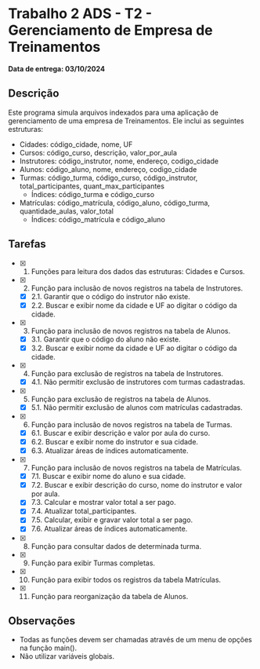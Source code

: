 # Trabalho 2 ADS - T2 - Gerenciamento de Empresa de Treinamentos

**Data de entrega: 03/10/2024**

## Descrição

Este programa simula arquivos indexados para uma aplicação de gerenciamento de uma empresa de Treinamentos. Ele inclui as seguintes estruturas:

- Cidades: código_cidade, nome, UF
- Cursos: código_curso, descrição, valor_por_aula
- Instrutores: código_instrutor, nome, endereço, codigo_cidade
- Alunos: código_aluno, nome, endereço, codigo_cidade
- Turmas: código_turma, código_curso, código_instrutor, total_participantes, quant_max_participantes
  - Índices: código_turma e código_curso
- Matrículas: código_matrícula, código_aluno, código_turma, quantidade_aulas, valor_total
  - Índices: código_matrícula e código_aluno

## Tarefas

- [x] 1. Funções para leitura dos dados das estruturas: Cidades e Cursos.
- [x] 2. Função para inclusão de novos registros na tabela de Instrutores.
  - [x] 2.1. Garantir que o código do instrutor não existe.
  - [x] 2.2. Buscar e exibir nome da cidade e UF ao digitar o código da cidade.
- [x] 3. Função para inclusão de novos registros na tabela de Alunos.
  - [x] 3.1. Garantir que o código do aluno não existe.
  - [x] 3.2. Buscar e exibir nome da cidade e UF ao digitar o código da cidade.
- [x] 4. Função para exclusão de registros na tabela de Instrutores.
  - [x] 4.1. Não permitir exclusão de instrutores com turmas cadastradas.
- [x] 5. Função para exclusão de registros na tabela de Alunos.
  - [x] 5.1. Não permitir exclusão de alunos com matrículas cadastradas.
- [x] 6. Função para inclusão de novos registros na tabela de Turmas.
  - [x] 6.1. Buscar e exibir descrição e valor por aula do curso.
  - [x] 6.2. Buscar e exibir nome do instrutor e sua cidade.
  - [x] 6.3. Atualizar áreas de índices automaticamente.
- [x] 7. Função para inclusão de novos registros na tabela de Matrículas.
  - [x] 7.1. Buscar e exibir nome do aluno e sua cidade.
  - [x] 7.2. Buscar e exibir descrição do curso, nome do instrutor e valor por aula.
  - [x] 7.3. Calcular e mostrar valor total a ser pago.
  - [x] 7.4. Atualizar total_participantes.
  - [x] 7.5. Calcular, exibir e gravar valor total a ser pago.
  - [x] 7.6. Atualizar áreas de índices automaticamente.
- [x] 8. Função para consultar dados de determinada turma.
- [x] 9. Função para exibir Turmas completas.
- [x] 10. Função para exibir todos os registros da tabela Matrículas.
- [x] 11. Função para reorganização da tabela de Alunos.

## Observações

- Todas as funções devem ser chamadas através de um menu de opções na função main().
- Não utilizar variáveis globais.